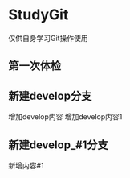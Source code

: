 # StudyGit
仅供自身学习Git操作使用


## 第一次体检

## 新建develop分支
增加develop内容
增加develop内容1

## 新建develop_#1分支
新增内容#1
